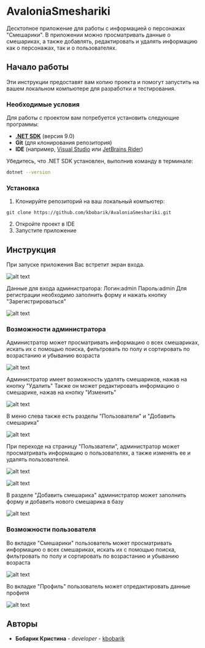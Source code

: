 # AvaloniaSmeshariki

Десктопное приложение для работы с информацией о персонажах "Смешарики". В приложении можно просматривать данные о смешариках, а также добавлять, редактировать и удалять информацию как о персонажах, так и о пользователях.

## Начало работы

Эти инструкции предоставят вам копию проекта и помогут запустить на вашем локальном компьютере для разработки и тестирования.

### Необходимые условия

Для работы с проектом вам потребуется установить следующие программы:

- **[.NET SDK](https://dotnet.microsoft.com/download)** (версия 9.0)
- **Git** (для клонирования репозитория)
- **IDE** (например, [Visual Studio](https://visualstudio.microsoft.com/) или [JetBrains Rider](https://www.jetbrains.com/rider/))

Убедитесь, что .NET SDK установлен, выполнив команду в терминале:

```bash
dotnet --version
```

### Установка

1. Клонируйте репозиторий на ваш локальный компьютер:
```
git clone https://github.com/kbobarik/AvaloniaSmeshariki.git
```
2. Откройте проект в IDE
3. Запустите приложение

## Инструкция

При запуске приложения Вас встретит экран входа.

![alt text](https://eykhnnlgofgxdzlixydt.supabase.co/storage/v1/object/public/README//1.png)

Данные для входа администратора:
Логин:admin
Пароль:admin
Для регистрации необходимо заполнить форму и нажать кнопку "Зарегистрироваться"

![alt text](https://eykhnnlgofgxdzlixydt.supabase.co/storage/v1/object/public/README//3.png)

### Возможности администратора
Администратор может просматривать информацию о всех смешариках, искать их с помощью поиска, фильтровать по полу и сортировать по возрастанию и убыванию возраста

![alt text](https://eykhnnlgofgxdzlixydt.supabase.co/storage/v1/object/public/README//4.png)

Администратор имеет возможность удалять смешариков, нажав на кнопку "Удалить"
Также он может редактировать информацию о смешарике, нажав на кнопку "Изменить"

![alt text](https://eykhnnlgofgxdzlixydt.supabase.co/storage/v1/object/public/README//5.png)

В меню слева также есть разделы "Пользователи" и "Добавить смешарика"

![alt text](https://eykhnnlgofgxdzlixydt.supabase.co/storage/v1/object/public/README//6.png)

При переходе на страницу "Пользватели", администратор может просматривать информацию о пользователях, а также изменять ее и удалять пользователей.

![alt text](https://eykhnnlgofgxdzlixydt.supabase.co/storage/v1/object/public/README//7.png)

![alt text](https://eykhnnlgofgxdzlixydt.supabase.co/storage/v1/object/public/README//8.png)

В разделе "Добавить смешарика" администратор может заполнить форму и добавить нового смешарика в базу

![alt text](https://eykhnnlgofgxdzlixydt.supabase.co/storage/v1/object/public/README//9.png)

### Возможности пользователя
Во вкладке "Смешарики" пользователь может просматривать информацию о всех смешариках, искать их с помощью поиска, фильтровать по полу и сортировать по возрастанию и убыванию возраста

![alt text](https://eykhnnlgofgxdzlixydt.supabase.co/storage/v1/object/public/README//10.png)

Во вкладке "Профиль" пользователь может отредактировать данные профиля

![alt text](https://eykhnnlgofgxdzlixydt.supabase.co/storage/v1/object/public/README//11.png)

## Авторы

* **Бобарик Кристина** - *developer* - [kbobarik](https://github.com/kbobarik)
